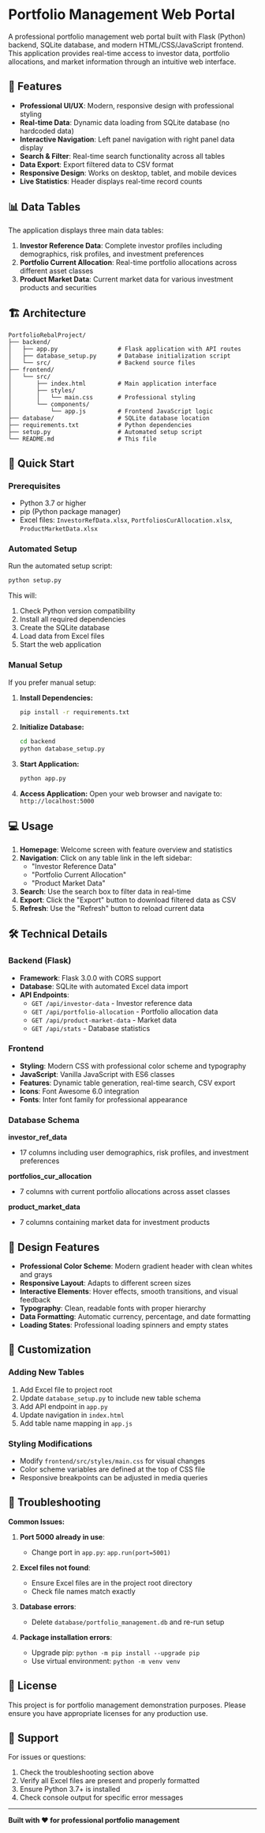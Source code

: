 # Portfolio Management Web Portal

A professional portfolio management web portal built with Flask (Python) backend, SQLite database, and modern HTML/CSS/JavaScript frontend. This application provides real-time access to investor data, portfolio allocations, and market information through an intuitive web interface.

## 🎯 Features

- **Professional UI/UX**: Modern, responsive design with professional styling
- **Real-time Data**: Dynamic data loading from SQLite database (no hardcoded data)
- **Interactive Navigation**: Left panel navigation with right panel data display
- **Search & Filter**: Real-time search functionality across all tables
- **Data Export**: Export filtered data to CSV format
- **Responsive Design**: Works on desktop, tablet, and mobile devices
- **Live Statistics**: Header displays real-time record counts

## 📊 Data Tables

The application displays three main data tables:

1. **Investor Reference Data**: Complete investor profiles including demographics, risk profiles, and investment preferences
2. **Portfolio Current Allocation**: Real-time portfolio allocations across different asset classes
3. **Product Market Data**: Current market data for various investment products and securities

## 🏗️ Architecture

```
PortfolioRebalProject/
├── backend/
│   ├── app.py                 # Flask application with API routes
│   ├── database_setup.py      # Database initialization script
│   └── src/                   # Backend source files
├── frontend/
│   └── src/
│       ├── index.html         # Main application interface
│       ├── styles/
│       │   └── main.css       # Professional styling
│       └── components/
│           └── app.js         # Frontend JavaScript logic
├── database/                  # SQLite database location
├── requirements.txt           # Python dependencies
├── setup.py                   # Automated setup script
└── README.md                  # This file
```

## 🚀 Quick Start

### Prerequisites

- Python 3.7 or higher
- pip (Python package manager)
- Excel files: `InvestorRefData.xlsx`, `PortfoliosCurAllocation.xlsx`, `ProductMarketData.xlsx`

### Automated Setup

Run the automated setup script:

```bash
python setup.py
```

This will:
1. Check Python version compatibility
2. Install all required dependencies
3. Create the SQLite database
4. Load data from Excel files
5. Start the web application

### Manual Setup

If you prefer manual setup:

1. **Install Dependencies:**
   ```bash
   pip install -r requirements.txt
   ```

2. **Initialize Database:**
   ```bash
   cd backend
   python database_setup.py
   ```

3. **Start Application:**
   ```bash
   python app.py
   ```

4. **Access Application:**
   Open your web browser and navigate to: `http://localhost:5000`

## 💻 Usage

1. **Homepage**: Welcome screen with feature overview and statistics
2. **Navigation**: Click on any table link in the left sidebar:
   - "Investor Reference Data"
   - "Portfolio Current Allocation" 
   - "Product Market Data"
3. **Search**: Use the search box to filter data in real-time
4. **Export**: Click the "Export" button to download filtered data as CSV
5. **Refresh**: Use the "Refresh" button to reload current data

## 🛠️ Technical Details

### Backend (Flask)
- **Framework**: Flask 3.0.0 with CORS support
- **Database**: SQLite with automated Excel data import
- **API Endpoints**:
  - `GET /api/investor-data` - Investor reference data
  - `GET /api/portfolio-allocation` - Portfolio allocation data
  - `GET /api/product-market-data` - Market data
  - `GET /api/stats` - Database statistics

### Frontend
- **Styling**: Modern CSS with professional color scheme and typography
- **JavaScript**: Vanilla JavaScript with ES6 classes
- **Features**: Dynamic table generation, real-time search, CSV export
- **Icons**: Font Awesome 6.0 integration
- **Fonts**: Inter font family for professional appearance

### Database Schema

**investor_ref_data**
- 17 columns including user demographics, risk profiles, and investment preferences

**portfolios_cur_allocation** 
- 7 columns with current portfolio allocations across asset classes

**product_market_data**
- 7 columns containing market data for investment products

## 🎨 Design Features

- **Professional Color Scheme**: Modern gradient header with clean whites and grays
- **Responsive Layout**: Adapts to different screen sizes
- **Interactive Elements**: Hover effects, smooth transitions, and visual feedback
- **Typography**: Clean, readable fonts with proper hierarchy
- **Data Formatting**: Automatic currency, percentage, and date formatting
- **Loading States**: Professional loading spinners and empty states

## 🔧 Customization

### Adding New Tables
1. Add Excel file to project root
2. Update `database_setup.py` to include new table schema
3. Add API endpoint in `app.py`
4. Update navigation in `index.html`
5. Add table name mapping in `app.js`

### Styling Modifications
- Modify `frontend/src/styles/main.css` for visual changes
- Color scheme variables are defined at the top of CSS file
- Responsive breakpoints can be adjusted in media queries

## 🚨 Troubleshooting

**Common Issues:**

1. **Port 5000 already in use**: 
   - Change port in `app.py`: `app.run(port=5001)`

2. **Excel files not found**:
   - Ensure Excel files are in the project root directory
   - Check file names match exactly

3. **Database errors**:
   - Delete `database/portfolio_management.db` and re-run setup

4. **Package installation errors**:
   - Upgrade pip: `python -m pip install --upgrade pip`
   - Use virtual environment: `python -m venv venv`

## 📄 License

This project is for portfolio management demonstration purposes. Please ensure you have appropriate licenses for any production use.

## 🤝 Support

For issues or questions:
1. Check the troubleshooting section above
2. Verify all Excel files are present and properly formatted
3. Ensure Python 3.7+ is installed
4. Check console output for specific error messages

---

**Built with ❤️ for professional portfolio management** 